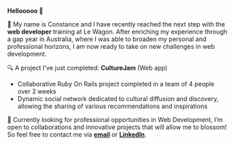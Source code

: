 <p><strong>Hellooooo 👋</strong></p>

<p>🚀 My name is Constance and I have recently reached the next step with the <strong>web developer</strong> training at Le Wagon.
After enriching my experience through a gap year in Australia, where I was able to broaden my personal and professional horizons, I am now ready to take on new challenges in web development.</p>

<p>🔍 A project I've just completed: <strong>CultureJam</strong> (Web app)</p>
<ul>
  <li>Collaborative Ruby On Rails project completed in a team of 4 people over 2 weeks</li>
  <li>Dynamic social network dedicated to cultural diffusion and discovery, allowing the sharing of various recommendations and inspirations</li>
</ul>

<p>💬 Currently looking for professional opportunities in Web Development, I’m open to collaborations and innovative projects that will allow me to blossom! So feel free to contact me via <strong><a href="mailto:constance.lesaffre@hotmail.fr">email</a></strong> or <strong><a href="https://www.linkedin.com/in/constance-lesaffre/" rel="nofollow">LinkedIn</a></strong>.</p>
